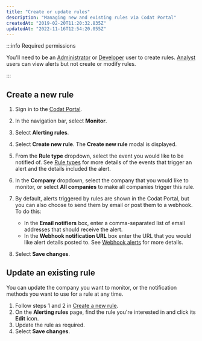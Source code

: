 ```yaml
---
title: "Create or update rules"
description: "Managing new and existing rules via Codat Portal"
createdAt: "2019-02-20T11:20:32.835Z"
updatedAt: "2022-11-16T12:54:20.055Z"
---
```


:::info Required permissions

You'll need to be an [Administrator](/other/user-management/user-roles#administrator) or [Developer](/other/user-management/user-roles#developer) user to create rules. [Analyst](/other/user-management/user-roles#analyst) users can view alerts but not create or modify rules.

:::

## Create a new rule

1. Sign in to the [Codat Portal](https://app.codat.io).
2. In the navigation bar, select **Monitor**.
3. Select **Alerting rules**.
4. Select **Create new rule**.
   The **Create new rule** modal is displayed.
5. From the **Rule type** dropdown, select the event you would like to be notified of. See [Rule types](/introduction/webhooks/core-rules-types) for more details of the events that trigger an alert and the details included the alert.
6. In the **Company** dropdown, select the company that you would like to monitor, or select **All companies** to make all companies trigger this rule.
7. By default, alerts triggered by rules are shown in the Codat Portal, but you can also choose to send them by email or post them to a webhook. To do this:
    - In the **Email notifiers** box, enter a comma-separated list of email addresses that should receive the alert.
    - In the **Webhook notification URL** box enter the URL that you would like alert details posted to. See [Webhook alerts](/introduction/webhooks/core-rules-webhooks) for more details.

7. Select **Save changes**.

## Update an existing rule

You can update the company you want to monitor, or the notification methods you want to use for a rule at any time.

1. Follow steps 1 and 2 in [Create a new rule](/introduction/webhooks/core-rules-create#create-a-new-rule).
2. On the **Alerting rules** page, find the rule you're interested in and click its **Edit** icon.
3. Update the rule as required.
4. Select **Save changes**.
